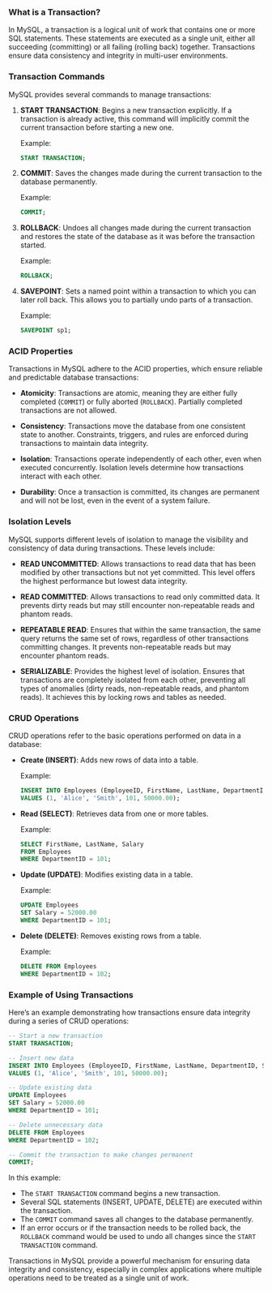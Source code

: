 
### What is a Transaction?

In MySQL, a transaction is a logical unit of work that contains one or more SQL statements. These statements are executed as a single unit, either all succeeding (committing) or all failing (rolling back) together. Transactions ensure data consistency and integrity in multi-user environments.

### Transaction Commands

MySQL provides several commands to manage transactions:

1. **START TRANSACTION**: Begins a new transaction explicitly. If a transaction is already active, this command will implicitly commit the current transaction before starting a new one.

   Example:
   ```sql
   START TRANSACTION;
   ```

2. **COMMIT**: Saves the changes made during the current transaction to the database permanently.

   Example:
   ```sql
   COMMIT;
   ```

3. **ROLLBACK**: Undoes all changes made during the current transaction and restores the state of the database as it was before the transaction started.

   Example:
   ```sql
   ROLLBACK;
   ```

4. **SAVEPOINT**: Sets a named point within a transaction to which you can later roll back. This allows you to partially undo parts of a transaction.

   Example:
   ```sql
   SAVEPOINT sp1;
   ```

### ACID Properties

Transactions in MySQL adhere to the ACID properties, which ensure reliable and predictable database transactions:

- **Atomicity**: Transactions are atomic, meaning they are either fully completed (`COMMIT`) or fully aborted (`ROLLBACK`). Partially completed transactions are not allowed.
  
- **Consistency**: Transactions move the database from one consistent state to another. Constraints, triggers, and rules are enforced during transactions to maintain data integrity.
  
- **Isolation**: Transactions operate independently of each other, even when executed concurrently. Isolation levels determine how transactions interact with each other.
  
- **Durability**: Once a transaction is committed, its changes are permanent and will not be lost, even in the event of a system failure.

### Isolation Levels

MySQL supports different levels of isolation to manage the visibility and consistency of data during transactions. These levels include:

- **READ UNCOMMITTED**: Allows transactions to read data that has been modified by other transactions but not yet committed. This level offers the highest performance but lowest data integrity.
  
- **READ COMMITTED**: Allows transactions to read only committed data. It prevents dirty reads but may still encounter non-repeatable reads and phantom reads.
  
- **REPEATABLE READ**: Ensures that within the same transaction, the same query returns the same set of rows, regardless of other transactions committing changes. It prevents non-repeatable reads but may encounter phantom reads.
  
- **SERIALIZABLE**: Provides the highest level of isolation. Ensures that transactions are completely isolated from each other, preventing all types of anomalies (dirty reads, non-repeatable reads, and phantom reads). It achieves this by locking rows and tables as needed.

### CRUD Operations

CRUD operations refer to the basic operations performed on data in a database:

- **Create (INSERT)**: Adds new rows of data into a table.
  
  Example:
  ```sql
  INSERT INTO Employees (EmployeeID, FirstName, LastName, DepartmentID, Salary)
  VALUES (1, 'Alice', 'Smith', 101, 50000.00);
  ```

- **Read (SELECT)**: Retrieves data from one or more tables.
  
  Example:
  ```sql
  SELECT FirstName, LastName, Salary
  FROM Employees
  WHERE DepartmentID = 101;
  ```

- **Update (UPDATE)**: Modifies existing data in a table.
  
  Example:
  ```sql
  UPDATE Employees
  SET Salary = 52000.00
  WHERE DepartmentID = 101;
  ```

- **Delete (DELETE)**: Removes existing rows from a table.
  
  Example:
  ```sql
  DELETE FROM Employees
  WHERE DepartmentID = 102;
  ```

### Example of Using Transactions

Here’s an example demonstrating how transactions ensure data integrity during a series of CRUD operations:

```sql
-- Start a new transaction
START TRANSACTION;

-- Insert new data
INSERT INTO Employees (EmployeeID, FirstName, LastName, DepartmentID, Salary)
VALUES (1, 'Alice', 'Smith', 101, 50000.00);

-- Update existing data
UPDATE Employees
SET Salary = 52000.00
WHERE DepartmentID = 101;

-- Delete unnecessary data
DELETE FROM Employees
WHERE DepartmentID = 102;

-- Commit the transaction to make changes permanent
COMMIT;
```

In this example:
- The `START TRANSACTION` command begins a new transaction.
- Several SQL statements (INSERT, UPDATE, DELETE) are executed within the transaction.
- The `COMMIT` command saves all changes to the database permanently.
- If an error occurs or if the transaction needs to be rolled back, the `ROLLBACK` command would be used to undo all changes since the `START TRANSACTION` command.

Transactions in MySQL provide a powerful mechanism for ensuring data integrity and consistency, especially in complex applications where multiple operations need to be treated as a single unit of work.